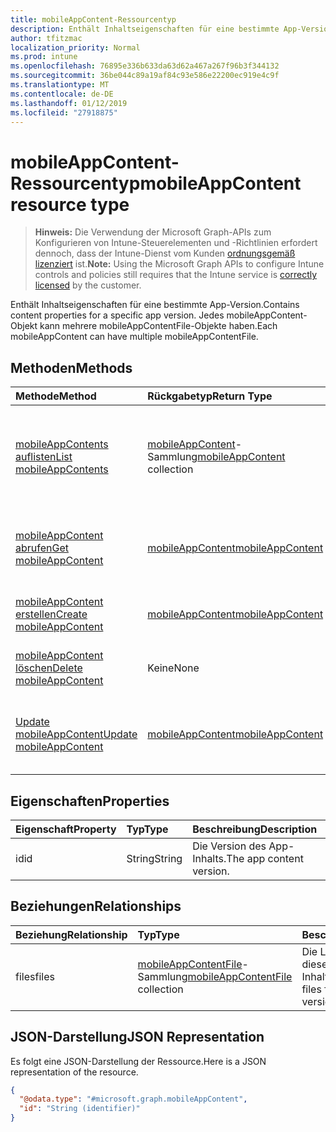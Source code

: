 ```yaml
---
title: mobileAppContent-Ressourcentyp
description: Enthält Inhaltseigenschaften für eine bestimmte App-Version. Jedes mobileAppContent-Objekt kann mehrere mobileAppContentFile-Objekte haben.
author: tfitzmac
localization_priority: Normal
ms.prod: intune
ms.openlocfilehash: 76895e336b633da63d62a467a267f96b3f344132
ms.sourcegitcommit: 36be044c89a19af84c93e586e22200ec919e4c9f
ms.translationtype: MT
ms.contentlocale: de-DE
ms.lasthandoff: 01/12/2019
ms.locfileid: "27918875"
---
```

# <a name="mobileappcontent-resource-type"></a><span data-ttu-id="520b9-104">mobileAppContent-Ressourcentyp</span><span class="sxs-lookup"><span data-stu-id="520b9-104">mobileAppContent resource type</span></span>

> <span data-ttu-id="520b9-105">**Hinweis:** Die Verwendung der Microsoft Graph-APIs zum Konfigurieren von Intune-Steuerelementen und -Richtlinien erfordert dennoch, dass der Intune-Dienst vom Kunden [ordnungsgemäß lizenziert](https://go.microsoft.com/fwlink/?linkid=839381) ist.</span><span class="sxs-lookup"><span data-stu-id="520b9-105">**Note:** Using the Microsoft Graph APIs to configure Intune controls and policies still requires that the Intune service is [correctly licensed](https://go.microsoft.com/fwlink/?linkid=839381) by the customer.</span></span>

<span data-ttu-id="520b9-106">Enthält Inhaltseigenschaften für eine bestimmte App-Version.</span><span class="sxs-lookup"><span data-stu-id="520b9-106">Contains content properties for a specific app version.</span></span> <span data-ttu-id="520b9-107">Jedes mobileAppContent-Objekt kann mehrere mobileAppContentFile-Objekte haben.</span><span class="sxs-lookup"><span data-stu-id="520b9-107">Each mobileAppContent can have multiple mobileAppContentFile.</span></span>
## <a name="methods"></a><span data-ttu-id="520b9-108">Methoden</span><span class="sxs-lookup"><span data-stu-id="520b9-108">Methods</span></span>
|<span data-ttu-id="520b9-109">Methode</span><span class="sxs-lookup"><span data-stu-id="520b9-109">Method</span></span>|<span data-ttu-id="520b9-110">Rückgabetyp</span><span class="sxs-lookup"><span data-stu-id="520b9-110">Return Type</span></span>|<span data-ttu-id="520b9-111">Beschreibung</span><span class="sxs-lookup"><span data-stu-id="520b9-111">Description</span></span>|
|:---|:---|:---|
|[<span data-ttu-id="520b9-112">mobileAppContents auflisten</span><span class="sxs-lookup"><span data-stu-id="520b9-112">List mobileAppContents</span></span>](../api/intune-apps-mobileappcontent-list.md)|<span data-ttu-id="520b9-113">[mobileAppContent](../resources/intune-apps-mobileappcontent.md)-Sammlung</span><span class="sxs-lookup"><span data-stu-id="520b9-113">[mobileAppContent](../resources/intune-apps-mobileappcontent.md) collection</span></span>|<span data-ttu-id="520b9-114">Auflisten von Eigenschaften und Beziehungen der [mobileAppContent](../resources/intune-apps-mobileappcontent.md)-Objekte.</span><span class="sxs-lookup"><span data-stu-id="520b9-114">List properties and relationships of the [mobileAppContent](../resources/intune-apps-mobileappcontent.md) objects.</span></span>|
|[<span data-ttu-id="520b9-115">mobileAppContent abrufen</span><span class="sxs-lookup"><span data-stu-id="520b9-115">Get mobileAppContent</span></span>](../api/intune-apps-mobileappcontent-get.md)|[<span data-ttu-id="520b9-116">mobileAppContent</span><span class="sxs-lookup"><span data-stu-id="520b9-116">mobileAppContent</span></span>](../resources/intune-apps-mobileappcontent.md)|<span data-ttu-id="520b9-117">Lesen von Eigenschaften und Beziehungen des [mobileAppContent](../resources/intune-apps-mobileappcontent.md)-Objekts.</span><span class="sxs-lookup"><span data-stu-id="520b9-117">Read properties and relationships of the [mobileAppContent](../resources/intune-apps-mobileappcontent.md) object.</span></span>|
|[<span data-ttu-id="520b9-118">mobileAppContent erstellen</span><span class="sxs-lookup"><span data-stu-id="520b9-118">Create mobileAppContent</span></span>](../api/intune-apps-mobileappcontent-create.md)|[<span data-ttu-id="520b9-119">mobileAppContent</span><span class="sxs-lookup"><span data-stu-id="520b9-119">mobileAppContent</span></span>](../resources/intune-apps-mobileappcontent.md)|<span data-ttu-id="520b9-120">Erstellen eines neuen [mobileAppContent](../resources/intune-apps-mobileappcontent.md)-Objekts.</span><span class="sxs-lookup"><span data-stu-id="520b9-120">Create a new [mobileAppContent](../resources/intune-apps-mobileappcontent.md) object.</span></span>|
|[<span data-ttu-id="520b9-121">mobileAppContent löschen</span><span class="sxs-lookup"><span data-stu-id="520b9-121">Delete mobileAppContent</span></span>](../api/intune-apps-mobileappcontent-delete.md)|<span data-ttu-id="520b9-122">Keine</span><span class="sxs-lookup"><span data-stu-id="520b9-122">None</span></span>|<span data-ttu-id="520b9-123">Löscht eine [mobileAppContent](../resources/intune-apps-mobileappcontent.md)-Ressource.</span><span class="sxs-lookup"><span data-stu-id="520b9-123">Deletes a [mobileAppContent](../resources/intune-apps-mobileappcontent.md).</span></span>|
|[<span data-ttu-id="520b9-124">Update mobileAppContent</span><span class="sxs-lookup"><span data-stu-id="520b9-124">Update mobileAppContent</span></span>](../api/intune-apps-mobileappcontent-update.md)|[<span data-ttu-id="520b9-125">mobileAppContent</span><span class="sxs-lookup"><span data-stu-id="520b9-125">mobileAppContent</span></span>](../resources/intune-apps-mobileappcontent.md)|<span data-ttu-id="520b9-126">Aktualisieren der Eigenschaften eines [mobileAppContent](../resources/intune-apps-mobileappcontent.md)-Objekts.</span><span class="sxs-lookup"><span data-stu-id="520b9-126">Update the properties of a [mobileAppContent](../resources/intune-apps-mobileappcontent.md) object.</span></span>|

## <a name="properties"></a><span data-ttu-id="520b9-127">Eigenschaften</span><span class="sxs-lookup"><span data-stu-id="520b9-127">Properties</span></span>
|<span data-ttu-id="520b9-128">Eigenschaft</span><span class="sxs-lookup"><span data-stu-id="520b9-128">Property</span></span>|<span data-ttu-id="520b9-129">Typ</span><span class="sxs-lookup"><span data-stu-id="520b9-129">Type</span></span>|<span data-ttu-id="520b9-130">Beschreibung</span><span class="sxs-lookup"><span data-stu-id="520b9-130">Description</span></span>|
|:---|:---|:---|
|<span data-ttu-id="520b9-131">id</span><span class="sxs-lookup"><span data-stu-id="520b9-131">id</span></span>|<span data-ttu-id="520b9-132">String</span><span class="sxs-lookup"><span data-stu-id="520b9-132">String</span></span>|<span data-ttu-id="520b9-133">Die Version des App-Inhalts.</span><span class="sxs-lookup"><span data-stu-id="520b9-133">The app content version.</span></span>|

## <a name="relationships"></a><span data-ttu-id="520b9-134">Beziehungen</span><span class="sxs-lookup"><span data-stu-id="520b9-134">Relationships</span></span>
|<span data-ttu-id="520b9-135">Beziehung</span><span class="sxs-lookup"><span data-stu-id="520b9-135">Relationship</span></span>|<span data-ttu-id="520b9-136">Typ</span><span class="sxs-lookup"><span data-stu-id="520b9-136">Type</span></span>|<span data-ttu-id="520b9-137">Beschreibung</span><span class="sxs-lookup"><span data-stu-id="520b9-137">Description</span></span>|
|:---|:---|:---|
|<span data-ttu-id="520b9-138">files</span><span class="sxs-lookup"><span data-stu-id="520b9-138">files</span></span>|<span data-ttu-id="520b9-139">[mobileAppContentFile](../resources/intune-apps-mobileappcontentfile.md)-Sammlung</span><span class="sxs-lookup"><span data-stu-id="520b9-139">[mobileAppContentFile](../resources/intune-apps-mobileappcontentfile.md) collection</span></span>|<span data-ttu-id="520b9-140">Die Liste der Dateien für diese App-Inhaltsversion.</span><span class="sxs-lookup"><span data-stu-id="520b9-140">The list of files for this app content version.</span></span>|

## <a name="json-representation"></a><span data-ttu-id="520b9-141">JSON-Darstellung</span><span class="sxs-lookup"><span data-stu-id="520b9-141">JSON Representation</span></span>
<span data-ttu-id="520b9-142">Es folgt eine JSON-Darstellung der Ressource.</span><span class="sxs-lookup"><span data-stu-id="520b9-142">Here is a JSON representation of the resource.</span></span>
<!-- {
  "blockType": "resource",
  "keyProperty": "id",
  "@odata.type": "microsoft.graph.mobileAppContent"
}
-->
``` json
{
  "@odata.type": "#microsoft.graph.mobileAppContent",
  "id": "String (identifier)"
}
```



